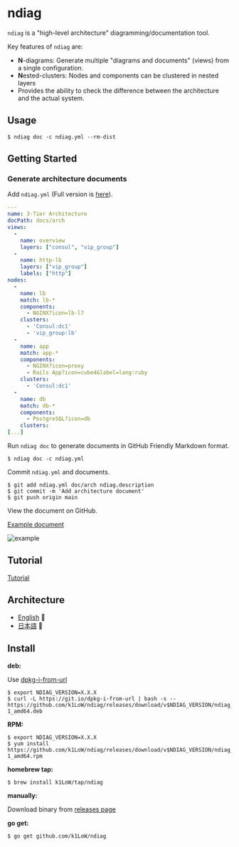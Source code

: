 # ndiag

`ndiag` is a "high-level architecture" diagramming/documentation tool.

Key features of `ndiag` are:

- **N**-diagrams: Generate multiple "diagrams and documents" (views) from a single configuration.
- **N**ested-clusters: Nodes and components can be clustered in nested layers
- Provides the ability to check the difference between the architecture and the actual system.

## Usage

``` console
$ ndiag doc -c ndiag.yml --rm-dist
```

## Getting Started

### Generate architecture documents

Add `ndiag.yml` (Full version is [here](example/tutorial/final/ndiag.yml)).

```yaml
---
name: 3-Tier Architecture
docPath: docs/arch
views:
  -
    name: overview
    layers: ["consul", "vip_group"]
  -
    name: http-lb
    layers: ["vip_group"]
    labels: ["http"]
nodes:
  -
    name: lb
    match: lb-*
    components:
      - NGINX?icon=lb-l7
    clusters:
      - 'Consul:dc1'
      - 'vip_group:lb'
  -
    name: app
    match: app-*
    components:
      - NGINX?icon=proxy
      - Rails App?icon=cube4&label=lang:ruby
    clusters:
      - 'Consul:dc1'
  -
    name: db
    match: db-*
    components:
      - PostgreSQL?icon=db
    clusters:
[...]
```

Run `ndiag doc` to generate documents in GitHub Friendly Markdown format.

``` console
$ ndiag doc -c ndiag.yml
```

Commit `ndiag.yml` and documents.

``` console
$ git add ndiag.yml doc/arch ndiag.description
$ git commit -m 'Add architecture document'
$ git push origin main
```

View the document on GitHub.

[Example document](example/tutorial/final/docs/arch/README.md)

![example](img/doc.png)

## Tutorial

[Tutorial](docs/tutorial.md)

## Architecture

- [English](docs/arch/README.md) :construction:
- [日本語](docs/arch.ja/README.md) :construction:

## Install

**deb:**

Use [dpkg-i-from-url](https://github.com/k1LoW/dpkg-i-from-url)

``` console
$ export NDIAG_VERSION=X.X.X
$ curl -L https://git.io/dpkg-i-from-url | bash -s -- https://github.com/k1LoW/ndiag/releases/download/v$NDIAG_VERSION/ndiag_$NDIAG_VERSION-1_amd64.deb
```

**RPM:**

``` console
$ export NDIAG_VERSION=X.X.X
$ yum install https://github.com/k1LoW/ndiag/releases/download/v$NDIAG_VERSION/ndiag_$NDIAG_VERSION-1_amd64.rpm
```

**homebrew tap:**

```console
$ brew install k1LoW/tap/ndiag
```

**manually:**

Download binary from [releases page](https://github.com/k1LoW/ndiag/releases)

**go get:**

```console
$ go get github.com/k1LoW/ndiag
```
